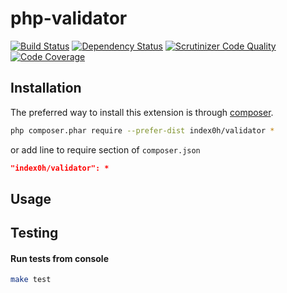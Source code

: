 php-validator
=====

[![Build Status](https://travis-ci.org/index0h/php-validator.svg)](https://travis-ci.org/index0h/php-validator) [![Dependency Status](https://gemnasium.com/index0h/php-validator.svg)](https://gemnasium.com/index0h/php-validator) [![Scrutinizer Code Quality](https://scrutinizer-ci.com/g/index0h/php-validator/badges/quality-score.png?b=master)](https://scrutinizer-ci.com/g/index0h/php-validator/?branch=master) [![Code Coverage](https://scrutinizer-ci.com/g/index0h/php-validator/badges/coverage.png?b=master)](https://scrutinizer-ci.com/g/index0h/php-validator/?branch=master)

## Installation

The preferred way to install this extension is through [composer](http://getcomposer.org/download/).

```sh
php composer.phar require --prefer-dist index0h/validator *
```

or add line to require section of `composer.json`

```json
"index0h/validator": *
```

## Usage


## Testing

#### Run tests from console

```sh
make test
```
